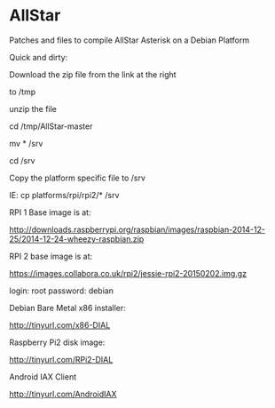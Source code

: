 # AllStar
Patches and files to compile AllStar Asterisk on a Debian Platform

Quick and dirty:

Download the zip file from the link at the right

to /tmp

unzip the file

cd /tmp/AllStar-master

mv * /srv

cd /srv

Copy the platform specific file to /srv

IE: cp platforms/rpi/rpi2/* /srv

RPI 1 Base image is at:

http://downloads.raspberrypi.org/raspbian/images/raspbian-2014-12-25/2014-12-24-wheezy-raspbian.zip

RPI 2 base image is at:

https://images.collabora.co.uk/rpi2/jessie-rpi2-20150202.img.gz

login: root	password: debian

Debian Bare Metal x86 installer:

http://tinyurl.com/x86-DIAL

Raspberry Pi2 disk image:

http://tinyurl.com/RPi2-DIAL

Android IAX Client

http://tinyurl.com/AndroidIAX
